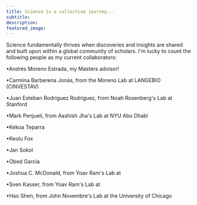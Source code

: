 ```yaml
---
title: Science is a collective journey...
subtitle: 
description:
featured_image:
---
```


Science fundamentally thrives when discoveries and insights are shared and built upon within a global community of scholars. I'm lucky to count the following people as my current collaborators:

<p> <span>&#8226;</span>Andrés Moreno Estrada, my Masters advisor!</p>
<p> <span>&#8226;</span>Carmina Barberena Jonás, from the Moreno Lab at LANGEBIO (CINVESTAV)</p>
<p> <span>&#8226;</span>Juan Esteban Rodríguez Rodríguez, from Noah Rosenberg's Lab at Stanford</p>
<p> <span>&#8226;</span>Mark Penjueli, from Aashish Jha's Lab at NYU Abu Dhabi</p>
<p> <span>&#8226;</span>Kekoa Teparra</p>
<p> <span>&#8226;</span>Keolu Fox</p>
<p> <span>&#8226;</span>Jan Sokol</p>
<p> <span>&#8226;</span>Obed García</p>
<p> <span>&#8226;</span>Joshua C. McDonald, from Yoav Ram's Lab at </p>
<p> <span>&#8226;</span>Sven Kasser, from Yoav Ram's Lab at </p>
<p> <span>&#8226;</span>Hao Shen, from John Novembre's Lab at the University of Chicago</p>
